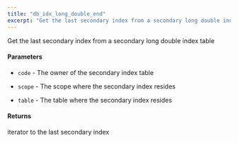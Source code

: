 ```yaml
---
title: "db_idx_long_double_end"
excerpt: "Get the last secondary index from a secondary long double index table."
---
```

Get the last secondary index from a secondary long double index table

#### Parameters
* `code` - The owner of the secondary index table 

* `scope` - The scope where the secondary index resides 

* `table` - The table where the secondary index resides 

#### Returns
iterator to the last secondary index